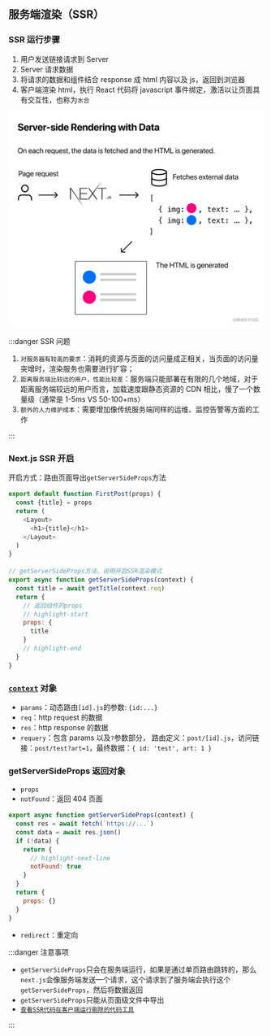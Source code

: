 ## 服务端渲染（SSR）

### SSR 运行步骤

1. 用户发送链接请求到 Server
2. Server 请求数据
3. 将请求的数据和组件结合 response 成 html 内容以及 js，返回到浏览器
4. 客户端渲染 html，执行 React 代码将 javascript 事件绑定，激活以让页面具有交互性，也称为`水合`

![nextjs-ssr](../../../../static/nextjs_ssr.png)

:::danger SSR 问题

1. `对服务器有较高的要求`：消耗的资源与页面的访问量成正相关，当页面的访问量突增时，渲染服务也需要进行扩容；
2. `距离服务端比较远的用户，性能比较差`：服务端只能部署在有限的几个地域，对于距离服务端较远的用户而言，加载速度跟静态资源的 CDN 相比，慢了一个数量级（通常是 1-5ms VS 50-100+ms）
3. `额外的人力维护成本`：需要增加像传统服务端同样的运维、监控告警等方面的工作

:::

### Next.js SSR 开启

开启方式：路由页面导出`getServerSideProps`方法

```javascript
export default function FirstPost(props) {
  const {title} = props
  return (
    <Layout>
      <h1>{title}</h1>
    </Layout>
  )
}

// getServerSideProps方法，说明开启SSR渲染模式
export async function getServerSideProps(context) {
  const title = await getTitle(context.req)
  return {
    // 返回组件的props
    // highlight-start
    props: {
      title
    }
    // highlight-end
  }
}
```

### [`context`](https://nextjs.org/docs/basic-features/data-fetching#getserversideprops-server-side-rendering) 对象

- `params`：动态路由`[id].js`的参数: `{id:...}`
- `req`：http request 的数据
- `res`：http response 的数据
- `requery`：包含 params 以及`?`参数部分， 路由定义：`post/[id].js`，访问链接：`post/test?art=1`，最终数据：`{ id: 'test', art: 1 }`

### getServerSideProps 返回对象

- `props`
- `notFound`：返回 404 页面

```javascript
export async function getServerSideProps(context) {
  const res = await fetch(`https://...`)
  const data = await res.json()
  if (!data) {
    return {
      // highlight-next-line
      notFound: true
    }
  }
  return {
    props: {}
  }
}
```

- `redirect`：重定向

:::danger 注意事项

- `getServerSideProps`只会在服务端运行，如果是通过单页路由跳转的，那么`next.js`会像服务端发送一个请求，这个请求到了服务端会执行这个`getServerSideProps`，然后将数据返回
- `getServerSideProps`只能从页面级文件中导出
- [`查看SSR代码在客户端运行剔除的代码工具`](https://next-code-elimination.vercel.app/)

:::

<!-- ## 渲染模式的选择

| **渲染模式** | **适用场景**      | **不适用场景**           | **备注**                                                                                           |
| ------------ | ----------------- | ------------------------ | -------------------------------------------------------------------------------------------------- |
| SSR          | 必须要 SEO 的场景 | 私人的，特定于用户的页面 | 大多数场景使用 SSG，1、预编译好的 html 浏览器端发送数据请求，速度不会太慢，2、减少服务器压力和浪费 | -->
